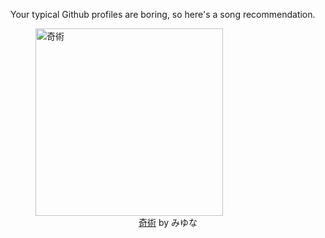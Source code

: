 Your typical Github profiles are boring, so here's a song recommendation.
<figure><img width="300" height="300" src="https://i.scdn.co/image/ab67616d0000b2732a6eb8e8cb1bdbb753301579" alt="奇術" /><figcaption align="center"><a href="https://open.spotify.com/track/3boGH9iOcJSKqHY4WdcSuN" target="_blank">奇術</a> by みゆな</figcaption></figure>
